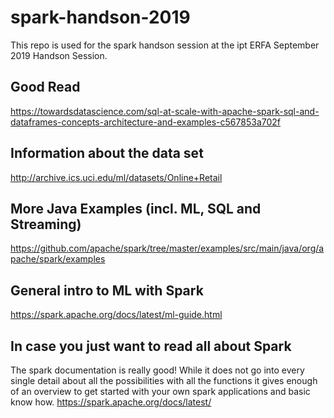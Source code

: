 # spark-handson-2019
This repo is used for the spark handson session at the ipt ERFA September 2019 Handson Session.

## Good Read
https://towardsdatascience.com/sql-at-scale-with-apache-spark-sql-and-dataframes-concepts-architecture-and-examples-c567853a702f

## Information about the data set
http://archive.ics.uci.edu/ml/datasets/Online+Retail

## More Java Examples (incl. ML, SQL and Streaming)
https://github.com/apache/spark/tree/master/examples/src/main/java/org/apache/spark/examples

## General intro to ML with Spark
https://spark.apache.org/docs/latest/ml-guide.html

## In case you just want to read all about Spark
The spark documentation is really good! While it does not go into every single detail about all the possibilities with all the functions it gives enough of an overview to get started with your own spark applications and basic know how.
https://spark.apache.org/docs/latest/
